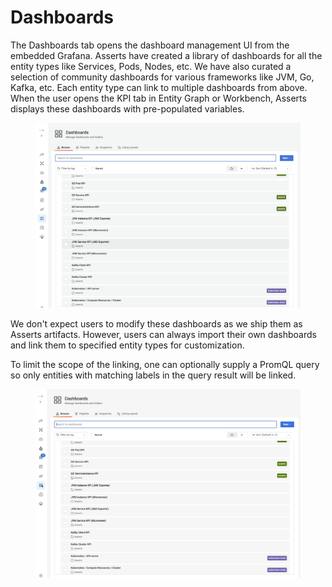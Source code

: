 # Dashboards

The Dashboards tab opens the dashboard management UI from the embedded Grafana. Asserts have created a library of dashboards for all the entity types like Services, Pods, Nodes, etc. We have also curated a selection of community dashboards for various frameworks like JVM, Go, Kafka, etc. Each entity type can link to multiple dashboards from above. When the user opens the KPI tab in Entity Graph or Workbench, Asserts displays these dashboards with pre-populated variables.

<figure><img src="../.gitbook/assets/image (1) (2).png" alt=""><figcaption></figcaption></figure>

We don't expect users to modify these dashboards as we ship them as Asserts artifacts. However, users can always import their own dashboards and link them to specified entity types for customization.

To limit the scope of the linking, one can optionally supply a PromQL query so only entities with matching labels in the query result will be linked.

<figure><img src="../.gitbook/assets/screencast 2023-03-17 16-26-56.gif" alt=""><figcaption></figcaption></figure>
